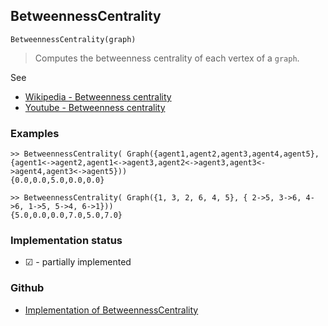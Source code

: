 ## BetweennessCentrality

```
BetweennessCentrality(graph)
```

> Computes the betweenness centrality of each vertex of a `graph`.

See
* [Wikipedia - Betweenness centrality](https://en.wikipedia.org/wiki/Betweenness_centrality)
* [Youtube - Betweenness centrality](https://youtu.be/0CCrq62TF7U)

### Examples

```
>> BetweennessCentrality( Graph({agent1,agent2,agent3,agent4,agent5}, {agent1<->agent2,agent1<->agent3,agent2<->agent3,agent3<->agent4,agent3<->agent5})) 
{0.0,0.0,5.0,0.0,0.0}
        
>> BetweennessCentrality( Graph({1, 3, 2, 6, 4, 5}, { 2->5, 3->6, 4->6, 1->5, 5->4, 6->1})) 
{5.0,0.0,0.0,7.0,5.0,7.0}
```

### Implementation status

* &#x2611; - partially implemented

### Github

* [Implementation of BetweennessCentrality](https://github.com/axkr/symja_android_library/blob/master/symja_android_library/matheclipse-core/src/main/java/org/matheclipse/core/builtin/GraphFunctions.java#L1424) 
